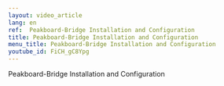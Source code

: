 ```yaml
---
layout: video_article
lang: en
ref:  Peakboard-Bridge Installation and Configuration
title: Peakboard-Bridge Installation and Configuration
menu_title: Peakboard-Bridge Installation and Configuration
youtube_id: FiCH_gC8Ypg
---
```


Peakboard-Bridge Installation and Configuration
